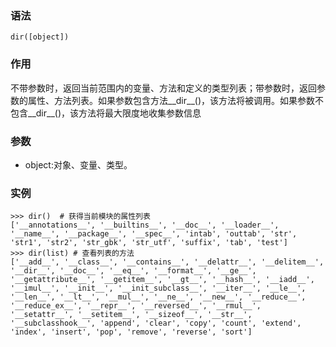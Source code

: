 ### 语法

```
dir([object])
```

### 作用

不带参数时，返回当前范围内的变量、方法和定义的类型列表；带参数时，返回参数的属性、方法列表。如果参数包含方法\_\_dir\_\_\(\)，该方法将被调用。如果参数不包含\_\_dir\_\_\(\)，该方法将最大限度地收集参数信息

### 参数

* object:对象、变量、类型。

### 实例

```
>>> dir()  # 获得当前模块的属性列表
['__annotations__', '__builtins__', '__doc__', '__loader__', '__name__', '__package__', '__spec__', 'intab', 'outtab', 'str', 'str1', 'str2', 'str_gbk', 'str_utf', 'suffix', 'tab', 'test']
>>> dir(list) # 查看列表的方法
['__add__', '__class__', '__contains__', '__delattr__', '__delitem__', '__dir__', '__doc__', '__eq__', '__format__', '__ge__', '__getattribute__', '__getitem__', '__gt__', '__hash__', '__iadd__', '__imul__', '__init__', '__init_subclass__', '__iter__', '__le__', '__len__', '__lt__', '__mul__', '__ne__', '__new__', '__reduce__', '__reduce_ex__', '__repr__', '__reversed__', '__rmul__', '__setattr__', '__setitem__', '__sizeof__', '__str__', '__subclasshook__', 'append', 'clear', 'copy', 'count', 'extend', 'index', 'insert', 'pop', 'remove', 'reverse', 'sort']
```




